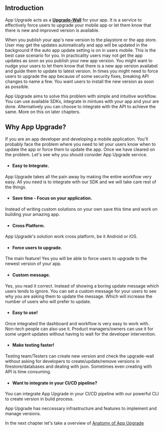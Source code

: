 ## Introduction

App Upgrade acts as a [**Upgrade-Wall**](https://medium.com/@appupgrade.dev/what-is-upgrade-wall-3e047d8f1a4a) for your app. It is a service to effectively force users to upgrade your mobile app or let them know that there is new and improved version is available.

When you publish your app's new version to the playstore or the app store. User may get the updates automatically and app will be updated in the background if the auto app update setting is on in users mobile.
This is the best case scenario for you.
In practicality users may not get the app updates as soon as you publish your new app version. You might want to nudge your users to let them know that there is a new app version availabel and guide them to update to latest version.
In times you might need to force users to upgrade the app because of some security fixes, breaking API changes to name a few. You want users to install the new version as soon as possible.

App Upgrade aims to solve this problem with simple and intuitive workflow. You can use available SDKs, integrate in mintues with your app and your are done. Alternatively you can choose to integrate with the API to achieve the same.
More on this on later chapters.

## Why App Upgrade?
If you are an app developer and developing a mobile application. You'll probably face the problem where you need to let your users know when to update the app or force them to update the app. Once we have cleared on the problem. Let's see why you should consider App Upgrade service.

- #### Easy to Integrate.
App Upgrade takes all the pain away by making the entire workflow very easy. All you need is to integrate with our SDK and we will take care rest of the things.

- #### Save time - Focus on your application.
Instead of writing custom solutions on your own save this time and work on building your amazing app.

- #### Cross Platform.
App Upgrade's solution work cross platform, be it Android or iOS.

- #### Force users to upgrade.
The main feature! Yes you will be able to force users to upgrade to the newest version of your app.

- #### Custom message.
Yes, you read it correct. Instead of showing a boring update message which users tends to ignore. You can set a custom message for your users to see why you are asking them to update the message. Which will increase the number of users who will prefer to update.

- #### Easy to use!
Once integrated the dashboard and workflow is very easy to work with. Non-tech people can also use it. Product managers/owners can use it for some urgent updates without having to wait for the developer intervention.

- #### Make testing faster!
Testing team/Testers can create new version and check the upgrade-wall without asking for developers to create/update/remove versions in firestore/databases and dealing with json. Sometimes even creating with API is time consuming.

- #### Want to integrate in your CI/CD pipeline?
You can integrate App Upgrade in your CI/CD pipeline with our powerful CLI to create version in build process.

App Upgrade has neccessary infrastructure and features to implement and manage versions.

In the next chapter let's take a overview of [Anatomy of App Upgrade](anatomy.md)
